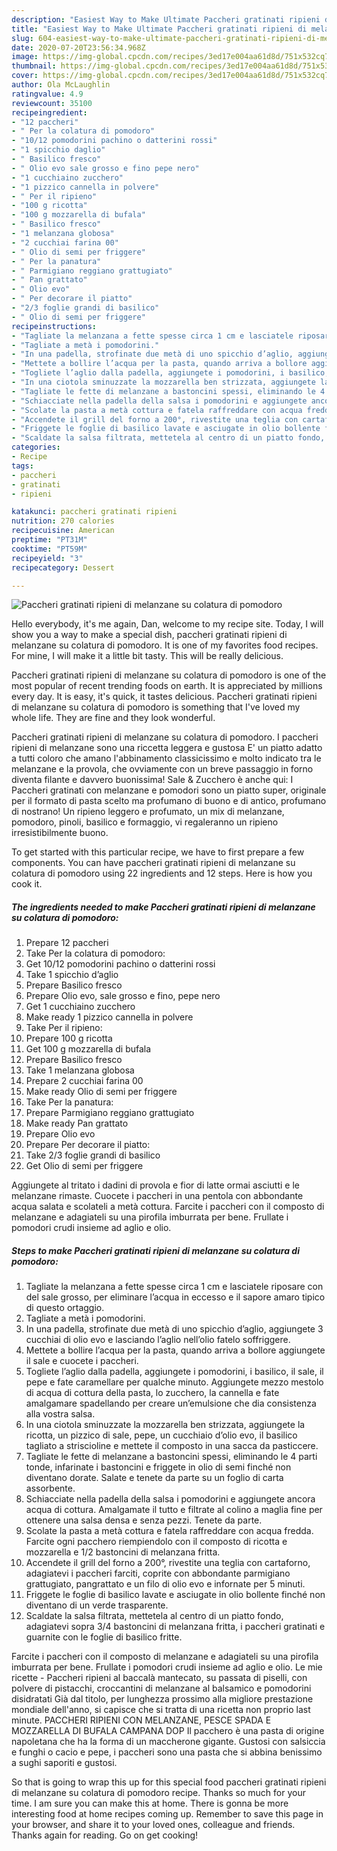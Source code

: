 ```yaml
---
description: "Easiest Way to Make Ultimate Paccheri gratinati ripieni di melanzane su colatura di pomodoro"
title: "Easiest Way to Make Ultimate Paccheri gratinati ripieni di melanzane su colatura di pomodoro"
slug: 604-easiest-way-to-make-ultimate-paccheri-gratinati-ripieni-di-melanzane-su-colatura-di-pomodoro
date: 2020-07-20T23:56:34.968Z
image: https://img-global.cpcdn.com/recipes/3ed17e004aa61d8d/751x532cq70/paccheri-gratinati-ripieni-di-melanzane-su-colatura-di-pomodoro-recipe-main-photo.jpg
thumbnail: https://img-global.cpcdn.com/recipes/3ed17e004aa61d8d/751x532cq70/paccheri-gratinati-ripieni-di-melanzane-su-colatura-di-pomodoro-recipe-main-photo.jpg
cover: https://img-global.cpcdn.com/recipes/3ed17e004aa61d8d/751x532cq70/paccheri-gratinati-ripieni-di-melanzane-su-colatura-di-pomodoro-recipe-main-photo.jpg
author: Ola McLaughlin
ratingvalue: 4.9
reviewcount: 35100
recipeingredient:
- "12 paccheri"
- " Per la colatura di pomodoro"
- "10/12 pomodorini pachino o datterini rossi"
- "1 spicchio daglio"
- " Basilico fresco"
- " Olio evo sale grosso e fino pepe nero"
- "1 cucchiaino zucchero"
- "1 pizzico cannella in polvere"
- " Per il ripieno"
- "100 g ricotta"
- "100 g mozzarella di bufala"
- " Basilico fresco"
- "1 melanzana globosa"
- "2 cucchiai farina 00"
- " Olio di semi per friggere"
- " Per la panatura"
- " Parmigiano reggiano grattugiato"
- " Pan grattato"
- " Olio evo"
- " Per decorare il piatto"
- "2/3 foglie grandi di basilico"
- " Olio di semi per friggere"
recipeinstructions:
- "Tagliate la melanzana a fette spesse circa 1 cm e lasciatele riposare con del sale grosso, per eliminare l’acqua in eccesso e il sapore amaro tipico di questo ortaggio."
- "Tagliate a metà i pomodorini."
- "In una padella, strofinate due metà di uno spicchio d’aglio, aggiungete 3 cucchiai di olio evo e lasciando l’aglio nell’olio fatelo soffriggere."
- "Mettete a bollire l’acqua per la pasta, quando arriva a bollore aggiungete il sale e cuocete i paccheri."
- "Togliete l’aglio dalla padella, aggiungete i pomodorini, i basilico, il sale, il pepe e fate caramellare per qualche minuto. Aggiungete mezzo mestolo di acqua di cottura della pasta, lo zucchero, la cannella e fate amalgamare spadellando per creare un’emulsione che dia consistenza alla vostra salsa."
- "In una ciotola sminuzzate la mozzarella ben strizzata, aggiungete la ricotta, un pizzico di sale, pepe, un cucchiaio d’olio evo, il basilico tagliato a striscioline e mettete il composto in una sacca da pasticcere."
- "Tagliate le fette di melanzane a bastoncini spessi, eliminando le 4 parti tonde, infarinate i bastoncini e friggete in olio di semi finché non diventano dorate. Salate e tenete da parte su un foglio di carta assorbente."
- "Schiacciate nella padella della salsa i pomodorini e aggiungete ancora acqua di cottura. Amalgamate il tutto e filtrate al colino a maglia fine per ottenere una salsa densa e senza pezzi. Tenete da parte."
- "Scolate la pasta a metà cottura e fatela raffreddare con acqua fredda. Farcite ogni pacchero riempiendolo con il composto di ricotta e mozzarella e 1/2 bastoncini di melanzana fritta."
- "Accendete il grill del forno a 200°, rivestite una teglia con cartaforno, adagiatevi i paccheri farciti, coprite con abbondante parmigiano grattugiato, pangrattato e un filo di olio evo e infornate per 5 minuti."
- "Friggete le foglie di basilico lavate e asciugate in olio bollente finché non diventano di un verde trasparente."
- "Scaldate la salsa filtrata, mettetela al centro di un piatto fondo, adagiatevi sopra 3/4 bastoncini di melanzana fritta, i paccheri gratinati e guarnite con le foglie di basilico fritte."
categories:
- Recipe
tags:
- paccheri
- gratinati
- ripieni

katakunci: paccheri gratinati ripieni 
nutrition: 270 calories
recipecuisine: American
preptime: "PT31M"
cooktime: "PT59M"
recipeyield: "3"
recipecategory: Dessert

---
```



![Paccheri gratinati ripieni di melanzane su colatura di pomodoro](https://img-global.cpcdn.com/recipes/3ed17e004aa61d8d/751x532cq70/paccheri-gratinati-ripieni-di-melanzane-su-colatura-di-pomodoro-recipe-main-photo.jpg)

Hello everybody, it's me again, Dan, welcome to my recipe site. Today, I will show you a way to make a special dish, paccheri gratinati ripieni di melanzane su colatura di pomodoro. It is one of my favorites food recipes. For mine, I will make it a little bit tasty. This will be really delicious.

Paccheri gratinati ripieni di melanzane su colatura di pomodoro is one of the most popular of recent trending foods on earth. It is appreciated by millions every day. It is easy, it's quick, it tastes delicious. Paccheri gratinati ripieni di melanzane su colatura di pomodoro is something that I've loved my whole life. They are fine and they look wonderful.

Paccheri gratinati ripieni di melanzane su colatura di pomodoro. I paccheri ripieni di melanzane sono una riccetta leggera e gustosa E&#39; un piatto adatto a tutti coloro che amano l&#39;abbinamento classicissimo e molto indicato tra le melanzane e la provola, che ovviamente con un breve passaggio in forno diventa filante e davvero buonissima! Sale &amp; Zucchero è anche qui: I Paccheri gratinati con melanzane e pomodori sono un piatto super, originale per il formato di pasta scelto ma profumano di buono e di antico, profumano di nostrano! Un ripieno leggero e profumato, un mix di melanzane, pomodoro, pinoli, basilico e formaggio, vi regaleranno un ripieno irresistibilmente buono.


To get started with this particular recipe, we have to first prepare a few components. You can have paccheri gratinati ripieni di melanzane su colatura di pomodoro using 22 ingredients and 12 steps. Here is how you cook it.

<!--inarticleads1-->

##### The ingredients needed to make Paccheri gratinati ripieni di melanzane su colatura di pomodoro:

1. Prepare 12 paccheri
1. Take  Per la colatura di pomodoro:
1. Get 10/12 pomodorini pachino o datterini rossi
1. Take 1 spicchio d’aglio
1. Prepare  Basilico fresco
1. Prepare  Olio evo, sale grosso e fino, pepe nero
1. Get 1 cucchiaino zucchero
1. Make ready 1 pizzico cannella in polvere
1. Take  Per il ripieno:
1. Prepare 100 g ricotta
1. Get 100 g mozzarella di bufala
1. Prepare  Basilico fresco
1. Take 1 melanzana globosa
1. Prepare 2 cucchiai farina 00
1. Make ready  Olio di semi per friggere
1. Take  Per la panatura:
1. Prepare  Parmigiano reggiano grattugiato
1. Make ready  Pan grattato
1. Prepare  Olio evo
1. Prepare  Per decorare il piatto:
1. Take 2/3 foglie grandi di basilico
1. Get  Olio di semi per friggere


Aggiungete al tritato i dadini di provola e fior di latte ormai asciutti e le melanzane rimaste. Cuocete i paccheri in una pentola con abbondante acqua salata e scolateli a metà cottura. Farcite i paccheri con il composto di melanzane e adagiateli su una pirofila imburrata per bene. Frullate i pomodori crudi insieme ad aglio e olio. 

<!--inarticleads2-->

##### Steps to make Paccheri gratinati ripieni di melanzane su colatura di pomodoro:

1. Tagliate la melanzana a fette spesse circa 1 cm e lasciatele riposare con del sale grosso, per eliminare l’acqua in eccesso e il sapore amaro tipico di questo ortaggio.
1. Tagliate a metà i pomodorini.
1. In una padella, strofinate due metà di uno spicchio d’aglio, aggiungete 3 cucchiai di olio evo e lasciando l’aglio nell’olio fatelo soffriggere.
1. Mettete a bollire l’acqua per la pasta, quando arriva a bollore aggiungete il sale e cuocete i paccheri.
1. Togliete l’aglio dalla padella, aggiungete i pomodorini, i basilico, il sale, il pepe e fate caramellare per qualche minuto. Aggiungete mezzo mestolo di acqua di cottura della pasta, lo zucchero, la cannella e fate amalgamare spadellando per creare un’emulsione che dia consistenza alla vostra salsa.
1. In una ciotola sminuzzate la mozzarella ben strizzata, aggiungete la ricotta, un pizzico di sale, pepe, un cucchiaio d’olio evo, il basilico tagliato a striscioline e mettete il composto in una sacca da pasticcere.
1. Tagliate le fette di melanzane a bastoncini spessi, eliminando le 4 parti tonde, infarinate i bastoncini e friggete in olio di semi finché non diventano dorate. Salate e tenete da parte su un foglio di carta assorbente.
1. Schiacciate nella padella della salsa i pomodorini e aggiungete ancora acqua di cottura. Amalgamate il tutto e filtrate al colino a maglia fine per ottenere una salsa densa e senza pezzi. Tenete da parte.
1. Scolate la pasta a metà cottura e fatela raffreddare con acqua fredda. Farcite ogni pacchero riempiendolo con il composto di ricotta e mozzarella e 1/2 bastoncini di melanzana fritta.
1. Accendete il grill del forno a 200°, rivestite una teglia con cartaforno, adagiatevi i paccheri farciti, coprite con abbondante parmigiano grattugiato, pangrattato e un filo di olio evo e infornate per 5 minuti.
1. Friggete le foglie di basilico lavate e asciugate in olio bollente finché non diventano di un verde trasparente.
1. Scaldate la salsa filtrata, mettetela al centro di un piatto fondo, adagiatevi sopra 3/4 bastoncini di melanzana fritta, i paccheri gratinati e guarnite con le foglie di basilico fritte.


Farcite i paccheri con il composto di melanzane e adagiateli su una pirofila imburrata per bene. Frullate i pomodori crudi insieme ad aglio e olio. Le mie ricette - Paccheri ripieni al baccalà mantecato, su passata di piselli, con polvere di pistacchi, croccantini di melanzane al balsamico e pomodorini disidratati Già dal titolo, per lunghezza prossimo alla migliore prestazione mondiale dell&#39;anno, si capisce che si tratta di una ricetta non proprio last minute. PACCHERI RIPIENI CON MELANZANE, PESCE SPADA E MOZZARELLA DI BUFALA CAMPANA DOP Il pacchero è una pasta di origine napoletana che ha la forma di un maccherone gigante. Gustosi con salsiccia e funghi o cacio e pepe, i paccheri sono una pasta che si abbina benissimo a sughi saporiti e gustosi. 

So that is going to wrap this up for this special food paccheri gratinati ripieni di melanzane su colatura di pomodoro recipe. Thanks so much for your time. I am sure you can make this at home. There is gonna be more interesting food at home recipes coming up. Remember to save this page in your browser, and share it to your loved ones, colleague and friends. Thanks again for reading. Go on get cooking!
